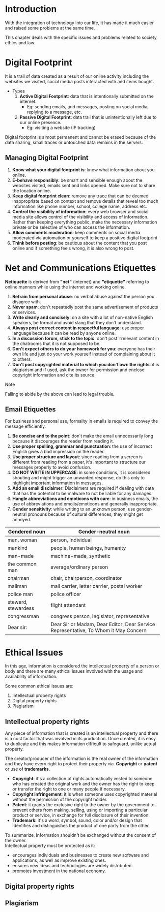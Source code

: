 # Introduction 
With the integration of technology into our life, it has made it much easier and raised some problems at the same time.

This chapter deals with the specific issues and problems related to society, ethics and law. 

# Digital Footprint 
It is a trail of data created as a result of our online activity including the websites we visited, social media posts interacted with and items bought. 

- Types 
    1. **Active Digital Footprint**: data that is intentionally submitted on the internet. 
        - Eg: sending emails, and messages, posting on social media, replying to a message, etc. 
    2. **Passive Digital Footprint**: data trail that is unintentionally left due to our online presence. 
        - Eg: visiting a website (IP tracking)

Digital footprint is almost permanent and cannot be erased because of the data sharing, small traces or untouched data remains in the servers. 

## Managing Digital Footprint 
1. **Know what your digital footprint is**: know what information about you online.
2. **E-behave responsibly**: be smart and sensible enough about the websites visited, emails sent and links opened. Make sure not to share the location online. 
3. **Keep digital footprint clean**: remove any trace that can be deemed inappropriate based on context and remove details that reveal too much information like phone number, school, college name, address etc. 
4. **Control the visibility of information**: every web browser and social media site allows control of the visibility and access of information. Rather than keeping everything public, make the necessary information private or be selective of who can access the information. 
5. **Allow comments moderation**: keep comments on social media moderated via automation or yourself to keep a positive digital footprint. 
6. **Think before posting**: be cautious about the content that you post online and if something feels wrong, it is also wrong to post. 

# Net and Communications Etiquettes 
**Netiquette** is derived from **"net"** (internet) and **"etiquette"** referring to online manners while using the internet and working online. 

1. **Refrain from personal abuse**: no verbal abuse against the person you disagree with. 
2. **Never spam**: don't repeatedly post the same advertisement of products or services. 
3. **Write clearly and concisely**: on a site with a lot of non-native English speakers, be formal and avoid slang that they don't understand. 
4. **Always post correct content in respectful language**: use proper language because it can be read by anyone online.
5. **In a discussion forum, stick to the topic**: don't post irrelevant content in the chatrooms that it is not supposed to be. 
6. **Don't expect others to do your homework for you**: everyone has their own life and just do your work yourself instead of complaining about it to others. 
7. **Don't post copyrighted material to which you don't own the rights**: it is plagiarism and if used, ask the owner for permission and enclose copyright information and cite its source. 

> [!NOTE]
> Failing to abide by the above can lead to legal trouble. 

## Email Etiquettes 
For business and personal use, formality in emails is required to convey the message efficiently. 

1. **Be concise and to the point**: don't make the email unnecessarily long because it discourages the reader from reading it. 
2. **Use proper spelling, grammar and punctuation**: the use of incorrect English gives a bad impression on the reader. 
3. **Use proper structure and layout**: since reading from a screen is different from reading from a paper, it's important to structure our messages properly to avoid confusion. 
4. **DO NOT WRITE IN UPPERCASE**: in some conditions, it is considered shouting and might trigger an unwanted response, do this only to highlight important information in messages. 
5. **Add an email disclaimer**: Disclaimers are required if dealing with data that has the potential to be malware to not be liable for any damages. 
6. **Hangle abbreviations and emoticons with care**: in business emails, the use of abbreviations and emojis/emoticons and generally inappropriate. 
7. **Gender sensitivity**: while writing to an unknown person, use gender-neutral pronouns because of cultural differences, they might get annoyed. 

| <center> Gendered noun | <center> Gender-neutral noun | 
|-|-|
| man, woman | person, individual |
| mankind | people, human beings, humanity | 
| man-made | machine-made, synthetic | 
| the common man | average/ordinary person | 
| chairman | chair, chairperson, coordinator | 
| mailman | mail carrier, letter carrier, postal worker | 
| police man | police officer | 
| steward, stewardess | flight attendant | 
| congressman | congress person, legislator, representative | 
| Dear sir: | Dear Sir or Madam, Dear Editor, Dear Service Representative, To Whom it May Concern | 

# Ethical Issues 
In this age, information is considered the intellectual property of a person or body and there are many ethical issues involved with the usage and availability of information. 

Some common ethical issues are: 
1. Intellectual property rights 
2. Digital property rights
3. Plagiarism

## Intellectual property rights 
Any piece of information that is created is an intellectual property and there is a cost factor that was involved in its production. Once created, it is easy to duplicate and this makes information difficult to safeguard, unlike actual property. 

The creator/producer of the information is the real owner of the information and they have every right to protect their property via. **Copyright** or **patent** or use of **trademarks**. 

- **Copyright**: it's a collection of rights automatically vested to someone who has created the original work and the owner has the right to keep or transfer the right to one or many people if necessary. 
- **Copyright infringement**: it is when someone uses copyrighted material without the permission of the copyright holder. 
- **Patent**: it grants the exclusive right to the owner by the government to prevent others from making, selling, using or importing a particular product or service, in exchange for full disclosure of their invention. 
- **Trademark**: it's a word, symbol, sound, color and/or design that identifies and distinguishes the product of one party from the other. 

To summarize, information shouldn't be exchanged without the consent of the owner.  
Intellectual property must be protected as it: 

- encourages individuals and businesses to create new software and applications, as well as improve existing ones. 
- ensures new ideas and technologies are widely distributed. 
- promotes investment in the national economy. 

## Digital property rights 

## Plagiarism